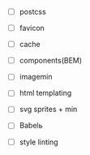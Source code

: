  - [ ] postcss
 - [ ] favicon
 - [ ] cache
 - [ ] components(BEM)
 - [ ] imagemin
 - [ ] html templating
 - [ ] svg sprites + min
 - [ ] Babelь
 - [ ] style linting
 
